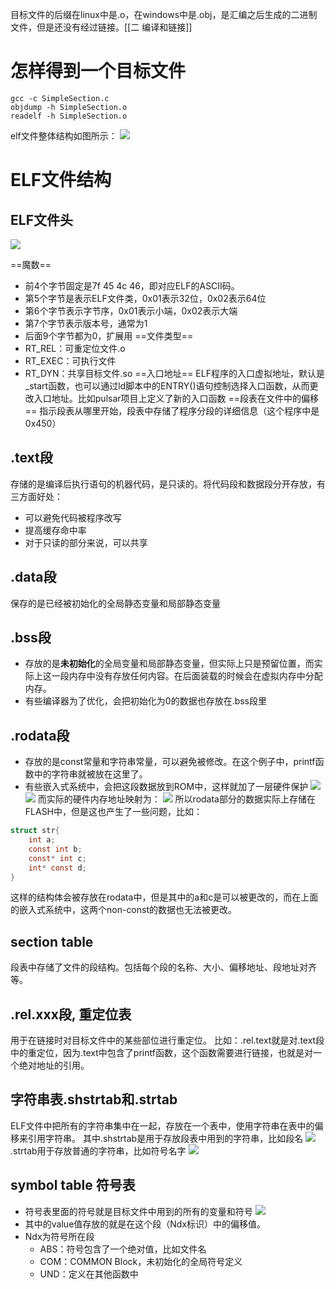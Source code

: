 目标文件的后缀在linux中是.o，在windows中是.obj，是汇编之后生成的二进制文件，但是还没有经过链接。[[二 编译和链接]]
# 怎样得到一个目标文件
```shell
gcc -c SimpleSection.c
objdump -h SimpleSection.o
readelf -h SimpleSection.o
```

elf文件整体结构如图所示：
![](elf.png)
# ELF文件结构
## ELF文件头
![](header.png)

==魔数==
- 前4个字节固定是7f 45 4c 46，即对应ELF的ASCII码。
- 第5个字节是表示ELF文件类，0x01表示32位，0x02表示64位
- 第6个字节表示字节序，0x01表示小端，0x02表示大端
- 第7个字节表示版本号，通常为1
- 后面9个字节都为0，扩展用
==文件类型==
- RT_REL：可重定位文件.o
- RT_EXEC：可执行文件
- RT_DYN：共享目标文件.so
==入口地址==
ELF程序的入口虚拟地址，默认是_start函数，也可以通过ld脚本中的ENTRY()语句控制选择入口函数，从而更改入口地址。比如pulsar项目上定义了新的入口函数
==段表在文件中的偏移==
指示段表从哪里开始，段表中存储了程序分段的详细信息（这个程序中是0x450）
## .text段
存储的是编译后执行语句的机器代码，是只读的。将代码段和数据段分开存放，有三方面好处：
- 可以避免代码被程序改写
- 提高缓存命中率
- 对于只读的部分来说，可以共享
## .data段
保存的是已经被初始化的全局静态变量和局部静态变量
## .bss段
- 存放的是**未初始化**的全局变量和局部静态变量，但实际上只是预留位置，而实际上这一段内存中没有存放任何内容。在后面装载的时候会在虚拟内存中分配内存。
- 有些编译器为了优化，会把初始化为0的数据也存放在.bss段里
## .rodata段
- 存放的是const常量和字符串常量，可以避免被修改。在这个例子中，printf函数中的字符串就被放在这里了。
- 有些嵌入式系统中，会把这段数据放到ROM中，这样就加了一层硬件保护
![](pwm_normal_boot_ro.png)
![](pwm_normal_boot_bss.png)
而实际的硬件内存地址映射为：
![](memory_region.png)
所以rodata部分的数据实际上存储在FLASH中，但是这也产生了一些问题，比如：
```C
struct str{
	int a;
	const int b;
	const* int c;
	int* const d;
}
```
这样的结构体会被存放在rodata中，但是其中的a和c是可以被更改的，而在上面的嵌入式系统中，这两个non-const的数据也无法被更改。
## section table
段表中存储了文件的段结构。包括每个段的名称、大小、偏移地址、段地址对齐等。
## .rel.xxx段, 重定位表
用于在链接时对目标文件中的某些部位进行重定位。
比如：.rel.text就是对.text段中的重定位，因为.text中包含了printf函数，这个函数需要进行链接，也就是对一个绝对地址的引用。
## 字符串表.shstrtab和.strtab
ELF文件中把所有的字符串集中在一起，存放在一个表中，使用字符串在表中的偏移来引用字符串。
其中.shstrtab是用于存放段表中用到的字符串，比如段名
![](shstrtab.png)
.strtab用于存放普通的字符串，比如符号名字
![](strtab.png)
## symbol table 符号表
- 符号表里面的符号就是目标文件中用到的所有的变量和符号
![](symbol.png)
- 其中的value值存放的就是在这个段（Ndx标识）中的偏移值。
- Ndx为符号所在段
	- ABS：符号包含了一个绝对值，比如文件名
	- COM：COMMON Block，未初始化的全局符号定义
	- UND：定义在其他函数中










